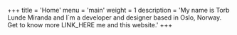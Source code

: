 +++
title = 'Home'
menu = 'main'
weight = 1
description = 'My name is Torb Lunde Miranda and I`m a developer and designer based in Oslo, Norway. Get to know more LINK_HERE me and this website.'
+++